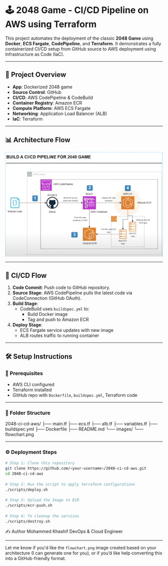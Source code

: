# 🕹️ 2048 Game - CI/CD Pipeline on AWS using Terraform

This project automates the deployment of the classic **2048 Game** using **Docker**, **ECS Fargate**, **CodePipeline**, and **Terraform**. It demonstrates a fully containerized CI/CD setup from GitHub source to AWS deployment using Infrastructure as Code (IaC).

---

## 📌 Project Overview

- **App**: Dockerized 2048 game
- **Source Control**: GitHub
- **CI/CD**: AWS CodePipeline & CodeBuild
- **Container Registry**: Amazon ECR
- **Compute Platform**: AWS ECS Fargate
- **Networking**: Application Load Balancer (ALB)
- **IaC**: Terraform

---

## 📊 Architecture Flow

![CI/CD Flowchart](project-1/image.png)  
<!-- Replace with the actual path to your image: e.g., `docs/flowchart.png` or hosted link -->

---

## 🚀 CI/CD Flow

1. **Code Commit**: Push code to GitHub repository.
2. **Source Stage**: AWS CodePipeline pulls the latest code via CodeConnection (GitHub OAuth).
3. **Build Stage**:
   - CodeBuild uses `buildspec.yml` to:
     - Build Docker image
     - Tag and push to Amazon ECR
4. **Deploy Stage**:
   - ECS Fargate service updates with new image
   - ALB routes traffic to running container

---

## 🛠️ Setup Instructions

### 🔐 Prerequisites

- AWS CLI configured
- Terraform installed
- GitHub repo with `Dockerfile`, `buildspec.yml`, Terraform code

---

### 📁 Folder Structure

2048-ci-cd-aws/
├── main.tf
├── ecs.tf
├── alb.tf
├── variables.tf
├── buildspec.yml
├── Dockerfile
├── README.md
└── images/
└── flowchart.png


---

### ⚙️ Deployment Steps

```bash
# Step 1: Clone this repository
git clone https://github.com/<your-username>/2048-ci-cd-aws.git
cd 2048-ci-cd-aws

# Step 2: Run the script to apply terraform configurations
./scripts/deploy.sh

# Step 3: Upload the Image to ECR
./scripts/ecr-push.sh

# Step 4: To cleanup the services
./scripts/destroy.sh
```
✍️ Author
Mohammed Khashif
DevOps & Cloud Engineer


---

Let me know if you'd like the `flowchart.png` image created based on your architecture (I can generate one for you), or if you’d like help converting this into a GitHub-friendly format.
